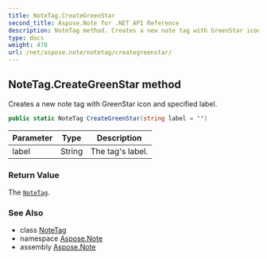 ```yaml
---
title: NoteTag.CreateGreenStar
second_title: Aspose.Note for .NET API Reference
description: NoteTag method. Creates a new note tag with GreenStar icon and specified label
type: docs
weight: 470
url: /net/aspose.note/notetag/creategreenstar/
---
```

## NoteTag.CreateGreenStar method

Creates a new note tag with GreenStar icon and specified label.

```csharp
public static NoteTag CreateGreenStar(string label = "")
```

| Parameter | Type | Description |
| --- | --- | --- |
| label | String | The tag's label. |

### Return Value

The [`NoteTag`](../).

### See Also

* class [NoteTag](../)
* namespace [Aspose.Note](../../notetag/)
* assembly [Aspose.Note](../../../)


